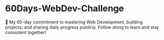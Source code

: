 # 60Days-WebDev-Challenge
🚀 My 60-day commitment to mastering Web Development, building projects, and sharing daily progress publicly. Follow along to learn and stay consistent together!
